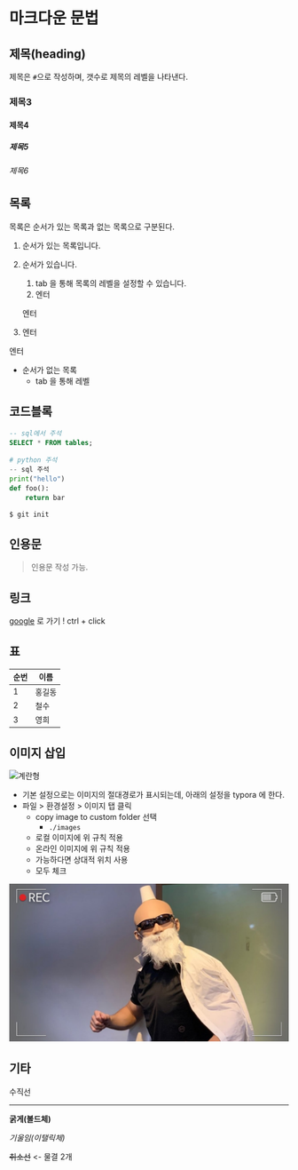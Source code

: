 # 마크다운 문법

## 제목(heading)

제목은 `#`으로 작성하며, 갯수로 제목의 레벨을 나타낸다. 

### 제목3

#### 제목4

##### 제목5

###### 제목6



## 목록 

목록은 순서가 있는 목록과 없는 목록으로 구분된다. 

1. 순서가 있는 목록입니다. 

2. 순서가 있습니다. 

   1. tab 을 통해 목록의 레벨을 설정할 수 있습니다. 
   2. 엔터

   엔터

3. 엔터

엔터 

* 순서가 없는 목록
  * tab 을 통해 레벨



## 코드블록

```sql 
-- sql에서 주석 
SELECT * FROM tables; 
```

``` python
# python 주석 
-- sql 주석 
print("hello")
def foo():
    return bar 
```

```
$ git init
```

## 인용문

> 인용문 작성 가능. 



## 링크

[google](https://google.com) 로 가기 ! ctrl + click 





##  표 

| 순번 | 이름   |
| ---- | ------ |
| 1    | 홍길동 |
| 2    | 철수   |
| 3    | 영희   |



## 이미지 삽입

![계란형](C:\Users\HPE\Desktop\계란형.jpg)

* 기본 설정으로는 이미지의 절대경로가 표시되는데, 아래의 설정을 typora 에 한다. 
* 파일 > 환경설정 > 이미지 탭 클릭 
  * copy image to custom folder 선택
    * `./images`
  * 로컬 이미지에 위 규칙 적용
  * 온라인 이미지에 위 규칙 적용
  * 가능하다면 상대적 위치 사용
  * 모두 체크

![계란형](images/계란형.jpg)





## 기타 

수직선 

---

**굵게(볼드체)**

*기울임(이탤릭체)*

~~취소선~~ <- 물결 2개 





